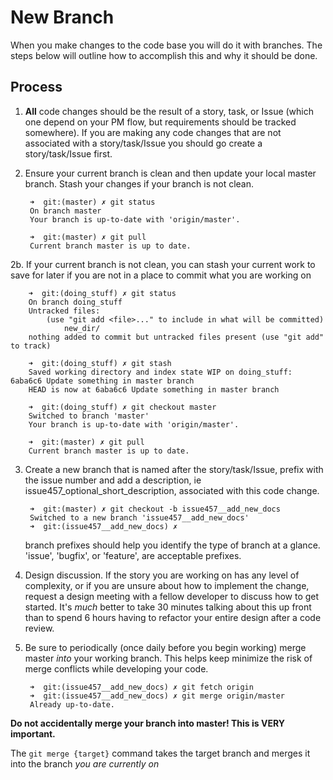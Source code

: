 # New Branch

When you make changes to the code base you will do it with branches.  The steps below will outline how to accomplish this and why it should be done.

## Process

1. **All** code changes should be the result of a story, task, or Issue (which one depend on your PM flow, but requirements should be tracked somewhere).  If you are making any code changes that are not associated with a story/task/Issue you should go create a story/task/Issue first.

2. Ensure your current branch is clean and then update your local master branch. Stash your changes if your branch is not clean.
        
        ➜  git:(master) ✗ git status
        On branch master
        Your branch is up-to-date with 'origin/master'.

        ➜  git:(master) ✗ git pull
        Current branch master is up to date.

2b. If your current branch is not clean, you can stash your current work to save for later if you are not in a place to commit what you are working on

        ➜  git:(doing_stuff) ✗ git status
        On branch doing_stuff
        Untracked files:
            (use "git add <file>..." to include in what will be committed)
            	new_dir/
        nothing added to commit but untracked files present (use "git add" to track)

        ➜  git:(doing_stuff) ✗ git stash
        Saved working directory and index state WIP on doing_stuff: 6aba6c6 Update something in master branch
        HEAD is now at 6aba6c6 Update something in master branch
        
        ➜  git:(doing_stuff) ✗ git checkout master
        Switched to branch 'master'
        Your branch is up-to-date with 'origin/master'.

        ➜  git:(master) ✗ git pull
        Current branch master is up to date.

3. Create a new branch that is named after the story/task/Issue, prefix with the issue number and add a description, ie issue457_optional_short_description, associated with this code change.

        ➜  git:(master) ✗ git checkout -b issue457__add_new_docs
        Switched to a new branch 'issue457__add_new_docs'
        ➜  git:(issue457__add_new_docs) ✗ 
    branch prefixes should help you identify the type of branch at a glance. 'issue', 'bugfix', or 'feature', are acceptable prefixes.

4. Design discussion.  If the story you are working on has any level of complexity, or if you are unsure about how to implement the change, request a design meeting with a fellow developer to discuss how to get started.  It's *much* better to take 30 minutes talking about this up front than to spend 6 hours having to refactor your entire design after a code review.

5. Be sure to periodically (once daily before you begin working) merge master *into* your working branch.  This helps keep minimize the risk of merge conflicts while developing your code.

        ➜  git:(issue457__add_new_docs) ✗ git fetch origin
        ➜  git:(issue457__add_new_docs) ✗ git merge origin/master
        Already up-to-date.
        
**Do not accidentally merge your branch into master!  This is VERY important.**

The `git merge {target}` command takes the target branch and merges it into the branch _you are currently on_
